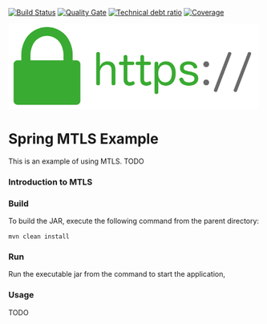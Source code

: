 [![Build Status][travis-badge]][travis-badge-url]
[![Quality Gate][sonarqube-badge]][sonarqube-badge-url] 
[![Technical debt ratio][technical-debt-ratio-badge]][technical-debt-ratio-badge-url] 
[![Coverage][coverage-badge]][coverage-badge-url]

![](./img/tls.jpg)

Spring MTLS Example
==================================
This is an example of using MTLS.
TODO

### Introduction to MTLS

### Build
To build the JAR, execute the following command from the parent directory:

```
mvn clean install
```

### Run
Run the executable jar from the command to start the application,

### Usage
TODO


[travis-badge]: https://travis-ci.org/indrabasak/spring-mtls-example.svg?branch=master
[travis-badge-url]: https://travis-ci.org/indrabasak/spring-mtls-example/

[sonarqube-badge]: https://sonarcloud.io/api/badges/gate?key=com.basaki:spring-mtls-example
[sonarqube-badge-url]: https://sonarcloud.io/dashboard/index/com.basaki:spring-mtls-example 

[technical-debt-ratio-badge]: https://sonarcloud.io/api/badges/measure?key=com.basaki:spring-mtls-example&metric=sqale_debt_ratio
[technical-debt-ratio-badge-url]: https://sonarcloud.io/dashboard/index/com.basaki:spring-mtls-example 

[coverage-badge]: https://sonarcloud.io/api/badges/measure?key=com.basaki:spring-mtls-example&metric=coverage
[coverage-badge-url]: https://sonarcloud.io/dashboard/index/com.basaki:spring-mtls-example
